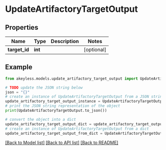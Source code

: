 # UpdateArtifactoryTargetOutput


## Properties

Name | Type | Description | Notes
------------ | ------------- | ------------- | -------------
**target_id** | **int** |  | [optional] 

## Example

```python
from akeyless.models.update_artifactory_target_output import UpdateArtifactoryTargetOutput

# TODO update the JSON string below
json = "{}"
# create an instance of UpdateArtifactoryTargetOutput from a JSON string
update_artifactory_target_output_instance = UpdateArtifactoryTargetOutput.from_json(json)
# print the JSON string representation of the object
print(UpdateArtifactoryTargetOutput.to_json())

# convert the object into a dict
update_artifactory_target_output_dict = update_artifactory_target_output_instance.to_dict()
# create an instance of UpdateArtifactoryTargetOutput from a dict
update_artifactory_target_output_from_dict = UpdateArtifactoryTargetOutput.from_dict(update_artifactory_target_output_dict)
```
[[Back to Model list]](../README.md#documentation-for-models) [[Back to API list]](../README.md#documentation-for-api-endpoints) [[Back to README]](../README.md)


